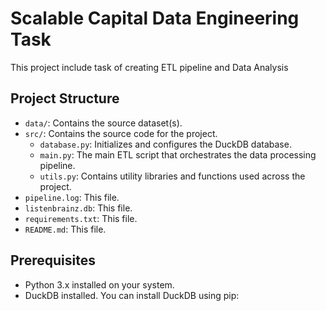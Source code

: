 # Scalable Capital Data Engineering Task

This project include task of creating ETL pipeline and Data Analysis

## Project Structure

- `data/`: Contains the source dataset(s).
- `src/`: Contains the source code for the project.
  - `database.py`: Initializes and configures the DuckDB database.
  - `main.py`: The main ETL script that orchestrates the data processing pipeline.
  - `utils.py`: Contains utility libraries and functions used across the project.
- `pipeline.log`: This file.
- `listenbrainz.db`: This file.
- `requirements.txt`: This file.
- `README.md`: This file.
## Prerequisites


- Python 3.x installed on your system.
- DuckDB installed. You can install DuckDB using pip:
